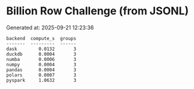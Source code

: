 # Billion Row Challenge (from JSONL)

Generated at: 2025-09-21 12:23:36

```text
backend  compute_s  groups
-------  ---------  ------
dask        0.0132       3
duckdb      0.0004       3
numba       0.0006       3
numpy       0.0004       3
pandas      0.0004       3
polars      0.0007       3
pyspark     1.0632       3
```

